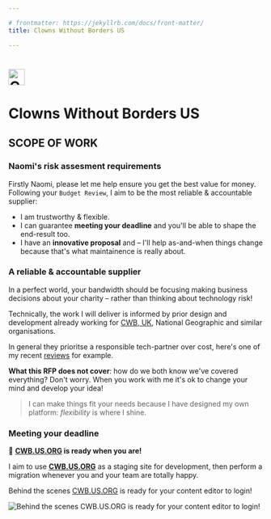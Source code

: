 ```yaml
---

# frontmatter: https://jekyllrb.com/docs/front-matter/
title: Clowns Without Borders US

---
```


# <!-- animation: Courage, Care, logo --><img width="32" height="32" src="./cwb.svg" alt="Clowns Without Borders" />

# Clowns Without Borders US

## SCOPE OF WORK

### Naomi's risk assesment requirements

Firstly Naomi, please let me help ensure you get the best value for money. Following your `Budget Review`, I aim to be the most reliable & accountable supplier:

- I am trustworthy & flexible.
- I can guarantee **meeting your deadline** and you'll be able to shape the end-result too.
- I have an **innovative proposal** and – I'll help as-and-when things change because that's what maintainence is really about.

### A reliable & accountable supplier

In a perfect world, your bandwidth should be focusing making business decisions about your charity – rather than thinking about technology risk!

Technically, the work I will deliver is informed by prior design and development already working for [CWB, UK](https://cwb.org.uk/), National Geographic and similar organisations.

In general they prioritse a responsible tech-partner over cost, here's one of my recent [reviews](https://www.trustpilot.com/users/637cf2765bc60600112957fc) for example.

**What this RFP does not cover**: how do we both know we've covered everything? Don't worry. When you work with me it's ok to change your mind and develop your idea!

> I can make things fit your needs because I have designed my own platform: _flexibility_ is where I shine.

### Meeting your deadline

🚀 **[CWB.US.ORG](https://www.cwb.us.org/) is ready when you are!**

I aim to use **[CWB.US.ORG](https://www.cwb.us.org/)** as a staging site for development, then perform a migration whenever you and your team are totally happy.

Behind the scenes [CWB.US.ORG](https://www.cwb.us.org/) is ready for your content editor to login!

![Behind the scenes CWB.US.ORG is ready for your content editor to login!](https://www.cwb.us.org/images/cwb.us.org.webp "Behind the scenes CWB.US.ORG is ready for your content editor to login!")
